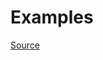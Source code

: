 


# Examples


[Source](http://www.rubydoc.info/gems/rubocop/RuboCop/Cop/Lint/OrderedMagicComments)